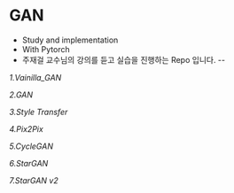 # GAN

- Study and implementation
- With Pytorch
- 주재걸 교수님의 강의를 듣고 실습을 진행하는 Repo 입니다.
--

*1.Vainilla_GAN*

*2.GAN*

*3.Style Transfer*

*4.Pix2Pix*

*5.CycleGAN*

*6.StarGAN*

*7.StarGAN v2*

